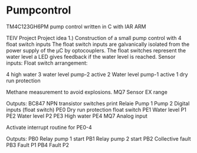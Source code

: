 # Pumpcontrol
TM4C123GH6PM pump control written in C with IAR ARM

TEIV Project
Project idea 1.)
Construction of a small pump control with 4 float switch inputs
The float switch inputs are galvanically isolated from the power supply of the µC by optocouplers. The float switches represent the water level a LED gives feedback if the water level is reached.
Sensor inputs:
Float switch arrangement:

4 high water
3 water level pump-2 active
2 Water level pump-1 active
1 dry run protection

Methane measurement to avoid explosions. MQ7 Sensor EX range

Outputs:
BC847 NPN transistor switches print Relaie 
Pump 1 Pump 2
Digital inputs (float switch)
PE0 Dry run protection float switch
PE1 Water level P1
PE2 Water level P2
PE3 High water
PE4 MQ7 Analog input

Activate interrupt routine for PE0-4




Outputs:
PB0 Relay pump 1 start
PB1 Relay pump 2 start
PB2 Collective fault
PB3 Fault P1
PB4 Fault P2
